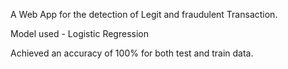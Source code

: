A Web App for the detection of Legit and fraudulent Transaction.

Model used - Logistic Regression

Achieved an accuracy of 100% for both test and train data.
